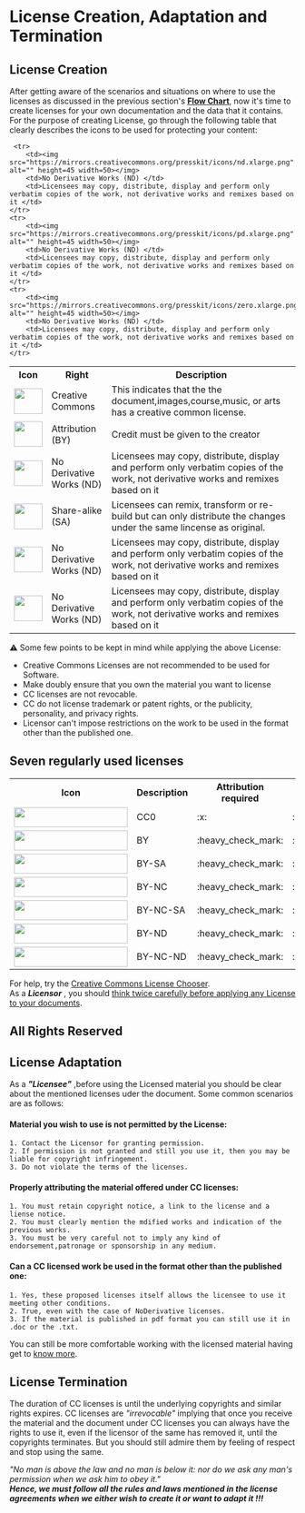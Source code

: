 # License Creation, Adaptation and Termination
## License Creation
After getting aware of the scenarios and situations on where to use the licenses as discussed in the previous section's [**Flow Chart**](https://github.com/IIITM-Jay/Data-Licenses/blob/master/scenarios.png), now it's time to create licenses for your own documentation and the data that it contains.
For the purpose of creating License, go through the following table that clearly describes the icons to be used for  protecting your content:


<table>
  <tr>
    <th>Icon</th>
    <th>Right</th>
      <th>Description</th>
  </tr>
  <tr>
        <td><img src="https://mirrors.creativecommons.org/presskit/icons/cc.xlarge.png" alt="" height=45 width=50></img>
        <td>Creative Commons</td>
        <td>This indicates that the the document,images,course,music, or arts has a creative common license. </td>
    </tr>
    <tr>
        <td><img src="https://mirrors.creativecommons.org/presskit/icons/by.xlarge.png" alt="" height=45 width=50></img>
        <td>Attribution (BY) </td>
        <td>Credit must be given to the creator</td>
    </tr>
    <tr>
        <td><img src="https://mirrors.creativecommons.org/presskit/icons/sa.xlarge.png" alt="" height=45 width=50></img>
        <td>No Derivative Works (ND) </td>
        <td>Licensees may copy, distribute, display and perform only verbatim copies of the work, not derivative works and remixes based on it </td>
    </tr>
    <tr>
        <td><img src="https://mirrors.creativecommons.org/presskit/icons/nc.xlarge.png" alt="" height=45 width=50></img>
        <td>Share-alike (SA) </td>
        <td>Licensees can remix, transform or re-build but can only distribute the changes under the same lincense as original. </td>
    </tr>
    
     <tr>
        <td><img src="https://mirrors.creativecommons.org/presskit/icons/nd.xlarge.png" alt="" height=45 width=50></img>
        <td>No Derivative Works (ND) </td>
        <td>Licensees may copy, distribute, display and perform only verbatim copies of the work, not derivative works and remixes based on it </td>
    </tr>
    <tr>
        <td><img src="https://mirrors.creativecommons.org/presskit/icons/pd.xlarge.png" alt="" height=45 width=50></img>
        <td>No Derivative Works (ND) </td>
        <td>Licensees may copy, distribute, display and perform only verbatim copies of the work, not derivative works and remixes based on it </td>
    </tr>
    <tr>
        <td><img src="https://mirrors.creativecommons.org/presskit/icons/zero.xlarge.png" alt="" height=45 width=50></img>
        <td>No Derivative Works (ND) </td>
        <td>Licensees may copy, distribute, display and perform only verbatim copies of the work, not derivative works and remixes based on it </td>
    </tr>
    
   <tr>
        <td><img src="https://mirrors.creativecommons.org/presskit/icons/share.xlarge.png" alt="" height=45 width=50></img>
        <td>No Derivative Works (ND) </td>
        <td>Licensees may copy, distribute, display and perform only verbatim copies of the work, not derivative works and remixes based on it </td>
    </tr>
    <tr>
        <td><img src="https://mirrors.creativecommons.org/presskit/icons/remix.xlarge.png" alt="" height=45 width=50></img>
        <td>No Derivative Works (ND) </td>
        <td>Licensees may copy, distribute, display and perform only verbatim copies of the work, not derivative works and remixes based on it </td>
    </tr>
    
    
</table>


:warning: Some few points to be kept in mind while applying the above License:
- Creative Commons Licenses are not recommended to be used for Software. 
- Make doubly ensure that you own the material you want to license
- CC licenses  are not revocable. 
- CC do not license trademark or patent rights, or the publicity, personality, and privacy rights.
- Licensor can't impose restrictions on the work to be used in the format other than the published one.

## Seven regularly used licenses
<table>
  <tr>
    <th>Icon</th>
    <th>Description</th>
      <th>Attribution required</th>
     <th>Permits remix culture</th>
    <th>Allows commercial use</th>
      <th>Free Culture works</th>
        <th>OKF 'open definition'</th>
  </tr>
  <tr>
    <td><img src="https://mirrors.creativecommons.org/presskit/buttons/88x31/png/cc-zero.png" alt="" height=35 width=200></img></td>
<td>CC0</td>
<td>:x:</td>
<td>:heavy_check_mark:</td>
<td>:heavy_check_mark:</td>
<td>:heavy_check_mark:</td>
<td>:heavy_check_mark:</td>
</tr>
<tr>
    <td><img src="https://mirrors.creativecommons.org/presskit/buttons/88x31/png/by.png" alt="" height=35 width=200></img></td>
<td>BY</td>
<td>:heavy_check_mark:</td>
<td>:heavy_check_mark:</td>
<td>:heavy_check_mark:</td>
<td>:heavy_check_mark:</td>
<td>:heavy_check_mark:</td>
</tr>
<tr>
<td><img src="https://mirrors.creativecommons.org/presskit/buttons/88x31/png/by-sa.png" alt="" height=35 width=200></img></td>
<td>BY-SA</td>
<td>:heavy_check_mark:</td>
<td>:heavy_check_mark:</td>
<td>:heavy_check_mark:</td>
<td>:heavy_check_mark:</td>
<td>:heavy_check_mark:</td>
</tr>
<tr>
<td><img src="https://mirrors.creativecommons.org/presskit/buttons/88x31/png/by-nc.png" alt="" height=35 width=200></img></td>
<td>BY-NC</td>
<td>:heavy_check_mark:</td>
<td>:heavy_check_mark:</td>
<td>:x:</td>
<td>:x:</td>
<td>:x:</td>
</tr>
<tr>
<td><img src="https://mirrors.creativecommons.org/presskit/buttons/88x31/png/by-nc-sa.png" alt="" height=35 width=200></img></td>
<td>BY-NC-SA</td>
<td>:heavy_check_mark:</td>
<td>:heavy_check_mark:</td>
<td>:x:</td>
<td>:x:</td>
<td>:x:</td>
</tr>
<tr>
<td><img src="https://mirrors.creativecommons.org/presskit/buttons/88x31/png/by-nd.png" alt="" height=35 width=200></img></td>
<td>BY-ND</td>
<td>:heavy_check_mark:</td>
<td>:x:</td>
<td>:heavy_check_mark:</td>
<td>:x:</td>
<td>:x:</td>
</tr>
<tr>
<td><img src="https://mirrors.creativecommons.org/presskit/buttons/88x31/png/by-nc-nd.png" alt="" height=35 width=200></img></td>
<td>BY-NC-ND</td>
<td>:heavy_check_mark:</td>
<td>:x:</td>
<td>:x:</td>
<td>:x:</td>
<td>:x:</td>
</tr>
</table>

For help, try the [Creative Commons License Chooser](https://creativecommons.org/choose/#).</br>
As a ***Licensor*** , you should [think twice carefully before applying any License to your documents](https://creativecommons.org/faq/#what-things-should-i-think-about-before-i-apply-a-creative-commons-license).

## All Rights Reserved

## License Adaptation
As a ***"Licensee"*** ,before using the Licensed material you should be clear about the mentioned licenses uder the document.
Some common scenarios are as follows:
  #### __Material you wish to use is not permitted by the License:__
    1. Contact the Licensor for granting permission.
    2. If permission is not granted and still you use it, then you may be liable for copyright infringement.
    3. Do not violate the terms of the licenses.
 #### __Properly attributing the material offered under CC licenses:__
    1. You must retain copyright notice, a link to the license and a liense notice.
    2. You must clearly mention the mdified works and indication of the previous works. 
    3. You must be very careful not to imply any kind of endorsement,patronage or sponsorship in any medium.
#### __Can a CC licensed work be used in the format other than the published one:__
    1. Yes, these proposed licenses itself allows the licensee to use it meeting other conditions.
    2. True, even with the case of NoDerivative licenses. 
    3. If the material is published in pdf format you can still use it in .doc or the .txt.

You can still be more comfortable working with the licensed material having get to [know more](https://creativecommons.org/faq/#for-licensees).

## License Termination
The duration of CC licenses is until the underlying copyrights and similar rights expires. CC licenses are *"irrevocable"* implying that once you receive the material and the document under CC licenses you can always have the rights to use it, even if the licensor of the same has removed it, until the copyrights terminates. But you should still admire them by feeling of respect and stop using the same. 

*"No man is above the law and no man is below it: nor do we ask any man's permission when we ask him to obey it."*<br>
***Hence, we must follow all the rules and laws mentioned in the license agreements when we either wish to create it or want to adapt it !!!***






